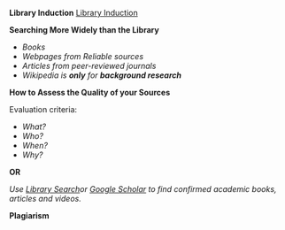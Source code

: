 
**Library Induction**
[Library Induction](https://xerte.cardiff.ac.uk/play_18700#page1)

**Searching More Widely than the Library**
- *Books*
- *Webpages from Reliable sources*
- *Articles from peer-reviewed journals*
- *Wikipedia is **only** for **background research***

**How to Assess the Quality of your Sources**

Evaluation criteria:

- *What?*
- *Who?*
- *When?*
- *Why?*

**OR**

*Use [Library Search](https://librarysearch.cardiff.ac.uk/discovery/search?vid=44WHELF_CAR:44WHELF_CAR_VU1)or [Google Scholar](https://scholar.google.co.uk/) to find confirmed academic books, articles and videos.*

**Plagiarism**



